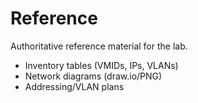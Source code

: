# Reference

Authoritative reference material for the lab.

- Inventory tables (VMIDs, IPs, VLANs)
- Network diagrams (draw.io/PNG)
- Addressing/VLAN plans
